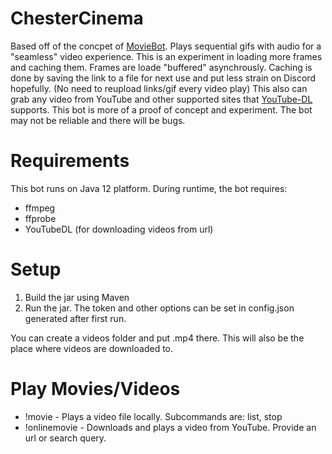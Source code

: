 # ChesterCinema
Based off of the concpet of [MovieBot](https://github.com/RubbaBoy/MovieBot). Plays sequential gifs with audio for a "seamless" video experience. This is an experiment in loading more frames and caching them. Frames are loade "buffered" asynchrously. Caching is done by saving the link to a file for next use and put less strain on Discord hopefully. (No need to reupload links/gif every video play) This also can grab any video from YouTube and other supported sites that [YouTube-DL](https://ytdl-org.github.io/youtube-dl/index.html) supports. This bot is more of a proof of concept and experiment. The bot may not be reliable and there will be bugs.
# Requirements
This bot runs on Java 12 platform. During runtime, the bot requires:

 - ffmpeg
 - ffprobe
 - YouTubeDL (for downloading videos from url)

# Setup

 1. Build the jar using Maven
 2. Run the jar.
    The token and other options can be set in config.json generated after first run.

You can create a videos folder and put .mp4 there. This will also be the place where videos are downloaded to.

# Play Movies/Videos

 - !movie - Plays a video file locally. Subcommands are: list, stop
 - !onlinemovie - Downloads and plays a video from YouTube. Provide an url or search query.



